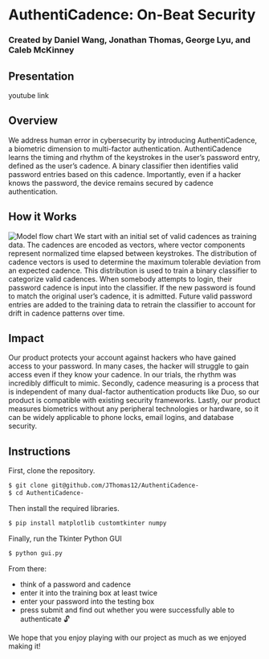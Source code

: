 # AuthentiCadence: On-Beat Security
###  Created by Daniel Wang, Jonathan Thomas, George Lyu, and Caleb McKinney

## Presentation
youtube link

## Overview
We address human error in cybersecurity by introducing AuthentiCadence, a biometric dimension to multi-factor authentication. AuthentiCadence learns the timing and rhythm of the keystrokes in the user’s password entry, defined as the user’s cadence. A binary classifier then identifies valid password entries based on this cadence. Importantly, even if a hacker knows the password, the device remains secured by cadence authentication.

## How it Works
![Model flow chart](https://github.com/JThomas12/AuthentiCadence-.git/blob/main/AuthentiCadence_Flowchart.png?raw=true)
We start with an initial set of valid cadences as training data. The cadences are encoded as vectors, where vector components represent normalized time elapsed between keystrokes. The distribution of cadence vectors is used to determine the maximum tolerable deviation from an expected cadence. This distribution is used to train a binary classifier to categorize valid cadences. When somebody attempts to login, their password cadence is input into the classifier. If the new password is found to match the original user’s cadence, it is admitted. Future valid password entries are added to the training data to retrain the classifier to account for drift in cadence patterns over time.

## Impact
Our product protects your account against hackers who have gained access to your password. In many cases, the hacker will struggle to gain access even if they know your cadence. In our trials, the rhythm was incredibly difficult to mimic. Secondly, cadence measuring is a process that is independent of many dual-factor authentication products like Duo, so our product is compatible with existing security frameworks. Lastly, our product measures biometrics without any peripheral technologies or hardware, so it can be widely applicable to phone locks, email logins, and database security.

## Instructions

First, clone the repository.
```bash
$ git clone git@github.com/JThomas12/AuthentiCadence-
$ cd AuthentiCadence-
```
Then install the required libraries.
```bash
$ pip install matplotlib customtkinter numpy
```
Finally, run the Tkinter Python GUI
```bash
$ python gui.py
```

From there: 
- think of a password and cadence
- enter it into the training box at least twice
- enter your password into the testing box
- press submit and find out whether you were successfully able to authenticate 🔓

We hope that you enjoy playing with our project as much as we enjoyed making it!